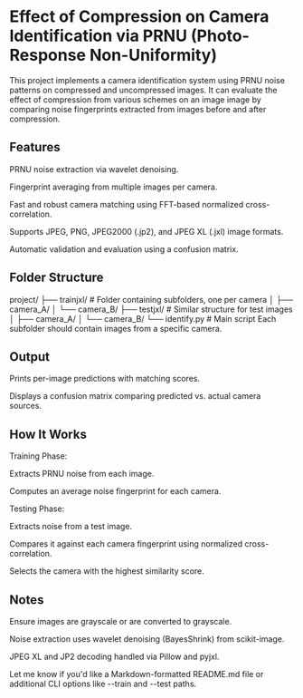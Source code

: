 # Effect of Compression on Camera Identification via PRNU (Photo-Response Non-Uniformity)
This project implements a camera identification system using PRNU noise patterns on compressed and uncompressed images. It can evaluate the effect of compression from various schemes on an image image by comparing noise fingerprints extracted from images before and after compression.

## Features
PRNU noise extraction via wavelet denoising.

Fingerprint averaging from multiple images per camera.

Fast and robust camera matching using FFT-based normalized cross-correlation.

Supports JPEG, PNG, JPEG2000 (.jp2), and JPEG XL (.jxl) image formats.

Automatic validation and evaluation using a confusion matrix.

## Folder Structure

project/
├── trainjxl/        # Folder containing subfolders, one per camera
│   ├── camera_A/
│   └── camera_B/
├── testjxl/         # Similar structure for test images
│   ├── camera_A/
│   └── camera_B/
└── identify.py      # Main script
Each subfolder should contain images from a specific camera.


## Output
Prints per-image predictions with matching scores.

Displays a confusion matrix comparing predicted vs. actual camera sources.

## How It Works
Training Phase:

Extracts PRNU noise from each image.

Computes an average noise fingerprint for each camera.

Testing Phase:

Extracts noise from a test image.

Compares it against each camera fingerprint using normalized cross-correlation.

Selects the camera with the highest similarity score.

## Notes
Ensure images are grayscale or are converted to grayscale.

Noise extraction uses wavelet denoising (BayesShrink) from scikit-image.

JPEG XL and JP2 decoding handled via Pillow and pyjxl.

Let me know if you'd like a Markdown-formatted README.md file or additional CLI options like --train and --test paths.